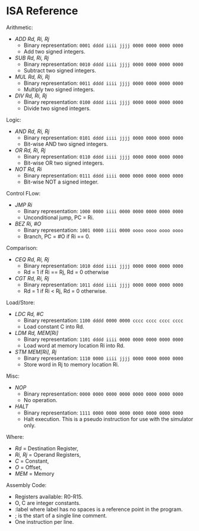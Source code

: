# ISA Reference #

Arithmetic:

  * *ADD Rd, Ri, Rj*
    * Binary representation: `0001 dddd iiii jjjj 0000 0000 0000 0000`
    * Add two signed integers.
  * *SUB Rd, Ri, Rj*
    * Binary representation: `0010 dddd iiii jjjj 0000 0000 0000 0000`
    * Subtract two signed integers.
  * *MUL Rd, Ri, Rj*
    * Binary representation: `0011 dddd iiii jjjj 0000 0000 0000 0000`
    * Multiply two signed integers.
  * *DIV Rd, Ri, Rj*
    * Binary representation: `0100 dddd iiii jjjj 0000 0000 0000 0000`
    * Divide two signed integers.

Logic:

  * *AND Rd, Ri, Rj*
    * Binary representation: `0101 dddd iiii jjjj 0000 0000 0000 0000`
    * Bit-wise AND two signed integers.
  * *OR  Rd, Ri, Rj*
    * Binary representation: `0110 dddd iiii jjjj 0000 0000 0000 0000`
    * Bit-wise OR two signed integers.
  * *NOT Rd, Ri*
    * Binary representation: `0111 dddd iiii 0000 0000 0000 0000 0000`
    * Bit-wise NOT a signed integer.

Control FLow:

  * *JMP Ri*
    * Binary representation: `1000 0000 iiii 0000 0000 0000 0000 0000`
    * Unconditional jump, PC = Ri.
  * *BEZ Ri, #O*
    * Binary representation: `1001 0000 iiii 0000 oooo oooo oooo oooo`
    * Branch, PC = #O if Ri == 0.

Comparison:

  * *CEQ Rd, Ri, Rj*
    * Binary representation: `1010 dddd iiii jjjj 0000 0000 0000 0000`
    * Rd = 1 if Ri == Rj, Rd = 0 otherwise
  * *CGT Rd, Ri, Rj*
    * Binary representation: `1011 dddd iiii jjjj 0000 0000 0000 0000`
    * Rd = 1 if Ri < Rj, Rd = 0 otherwise.

Load/Store:

  * *LDC Rd, #C*
    * Binary representation: `1100 dddd 0000 0000 cccc cccc cccc cccc`
    * Load constant C into Rd.
  * *LDM Rd, MEM[Ri]*
    * Binary representation: `1101 dddd iiii 0000 0000 0000 0000 0000`
    * Load word at memory location Ri into Rd.
  * *STM MEM[Ri], Rj*
    * Binary representation: `1110 0000 iiii jjjj 0000 0000 0000 0000`
    * Store word in Rj to memory location Ri.

Misc:

  * *NOP*
    * Binary representation: `0000 0000 0000 0000 0000 0000 0000 0000`
    * No operation.
  * *HALT*
    * Binary representation: `1111 0000 0000 0000 0000 0000 0000 0000`
    * Halt execution. This is a pseudo instruction for use with the simulator
      only.

Where:

  * *Rd*     = Destination Register,
  * *Ri, Rj* = Operand Registers,
  * *C*      = Constant,
  * *O*      = Offset,
  * *MEM*    = Memory

Assembly Code:

  * Registers available: R0-R15.
  * O, C are integer constants.
  * :label where label has no spaces is a reference point in the program.
  * ; is the start of a single line comment.
  * One instruction per line.
